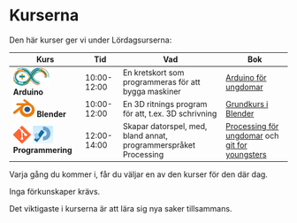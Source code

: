 # Kurserna

Den här kurser ger vi under Lördagsurserna:

Kurs                                                                                                 |Tid        |Vad                                                                      |Bok
-----------------------------------------------------------------------------------------------------|-----------|-------------------------------------------------------------------------|-----------------------------------------------------------------------------------------------------------
![Arduino logo](arduino_community_logo_65x32.png) **Arduino**                                        |10:00-12:00|En kretskort som programmeras för att bygga maskiner                     | [Arduino för ungdomar](https://github.com/richelbilderbeek/arduino_foer_ungdomar)
![Blender logo](blender_community_badge_white_39_x_32.png) **Blender**                               |10:00-12:00|En 3D ritnings program för att, t.ex. 3D schrivning                      | [Grundkurs i Blender](https://github.com/richelbilderbeek/grundkurs_i_blender)
![git logo](git_logo_32_x_32.png) ![Processing logo](processing4_logo_36_x_32.png) **Programmering** |12:00-14:00|Skapar datorspel, med, bland annat, programmerspråket Processing         | [Processing för ungdomar](https://github.com/richelbilderbeek/processing_foer_ungdomar) och [git for youngsters](https://codeberg.org/richelbilderbeek/git_for_youngsters)

Varja gång du kommer i, får du väljar en av den kurser för den där dag.

Inga förkunskaper krävs.

Det viktigaste i kurserna är att lära sig nya saker tillsammans.
